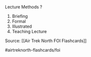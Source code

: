 Lecture Methods
?
1. Briefing
2. Formal
3. Illustrated
4. Teaching Lecture
<!--SR:!2022-10-06,3,250-->


Source: [[Air Trek North FOI Flashcards]]

#airtreknorth-flashcards/foi